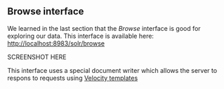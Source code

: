 ## Browse interface

We learned in the last section that the *Browse* interface is good for exploring our data. This interface is available here: [http://localhost:8983/solr/browse](http://localhost:8983/solr/browse)

SCREENSHOT HERE

This interface uses a special document writer which allows the server to respons to requests using [Velocity templates](http://velocity.apache.org/)
